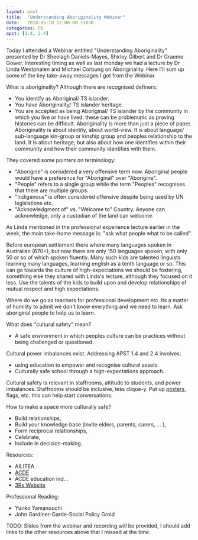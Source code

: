 ```yaml
---
layout: post
title:  "Understanding Aboriginality Webinar"
date:   2018-05-10 12:00:00 +1030
categories: PD
apst: [1.4, 2.4]
---
```


Today I attended a Webinar entitled "Understanding Aboriginality" presented by Dr Sheelagh Daniels-Mayes, Shirley Gilbert and Dr Graeme Gower. Interesting timing as well as last monday we had a lecture by Dr Linda Westphalen and Michael Corbung on Aboriginality. Here I'll sum up some of the key take-away messages I got from the Webinar.

What is aboriginality? Although there are recognised definers:
 - You identify as Aboriginal/ TS islander.
 - You have Aboriginality/ TS islander heritage.
 - You are accepted as being Aboriginal/ TS islander by the community in which you live or have lived.
these can be problematic as proving histories can be difficult. Aboriginality is more than just a piece of paper. Aboriginality is about identity, about world-view. It is about language/ sub-language kin-group or kinship group and peoples relationship to the land. It is about heritage, but also about how one identifies within their community and how their community identifies with them. 

They covered some pointers on terminology:
 - "Aborigine" is considered a very offensive term now. Aboriginal people would have a preference for "Aboriginal" over "Aborigine".
 - "People" refers to a single group while the term "Peoples" recognises that there are multiple groups.
 - "Indigenous" is often considered offensive despite being used by UN legislations etc.
 - "Acknowledgment of" vs. "Welcome to" Country. Anyone can acknowledge, only a custodian of the land can welcome.

As Linda mentioned in the professional experience lecture earlier in the week, the main take-home message is: "ask what people what to be called".

Before european settlement there where many languages spoken in Australian (670+), but now there are only 150 languages spoken, with only 50 or so of which spoken fluently. Many such kids are talented linguists learning many languages, learning english as a tenth language or so. This can go towards the culture of high-expectations we should be fostering, something else they shared with Linda's lecture, although they focused on it less. Use the talents of the kids to build upon and develop relationships of mutual respect and high expectations.

Where do we go as teachers for professional development etc. Its a matter of humility to admit we don't know everything and we need to learn. Ask aboriginal people to help us to learn. 

What does "cultural safety" mean?
 - A safe environment in which peoples culture can be practices without being challenged or questioned.
 
Cultural power imbalances exist. Addressing APST 1.4 and 2.4 involves:
 - using education to empower and recognise cultural assets.
 - Culturally safe school through a high-expectations approach.

Cultural safety is relevant in staffrooms, attitude to students, and power imbalances. Staffrooms should be inclusive, less clique-y. Put up [posters](http://www.naidoc.org.au/get-your-copy-2018-poster), flags, etc. this can help start conversations. 

How to make a space more culturally safe? 
 - Build relationships, 
 - Build your knowledge base (invite elders, parents, carers, ... ),
 - Form reciprocal relationships,
 - Celebrate, 
 - Include in decision-making.

Resources:
 - AILITEA 
 - [ACDE](http://www.acde.edu.au)
 - ACDE education ind... 
 - [3Rs Website](http://www.rrr.edu.au)
 
Professional Reading: 
 - Yuriko Yamanouchi
 - John Gardiner-Garde-Social Policy Groid


TODO: Slides from the webinar and recording will be provided, I should add links to the other resources above that I missed at the time.














